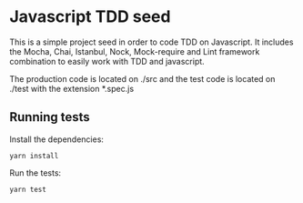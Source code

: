 # Javascript TDD seed

This is a simple project seed in order to code TDD on Javascript. It includes the Mocha, Chai, Istanbul, Nock, Mock-require and Lint framework combination to easily work with TDD and javascript.

The production code is located on ./src and the test code is located on ./test with the extension *.spec.js

## Running tests

Install the dependencies:

    yarn install

Run the tests:

    yarn test
